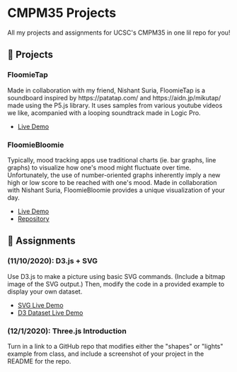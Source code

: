 # CMPM35 Projects
All my projects and assignments for UCSC's CMPM35 in one lil repo for you! <br>


💪 Projects
---
### FloomieTap
<p> Made in collaboration with my friend, Nishant Suria, FloomieTap is a soundboard inspired by https://patatap.com/ and https://aidn.jp/mikutap/ made using the P5.js library. It uses samples from various youtube videos we like, acompanied with a looping soundtrack made in Logic Pro.</p>

- [Live Demo](https://ryoma.ms/CMPM35/FloomieTap/index.html)

### FloomieBloomie
<p> Typically, mood tracking apps use traditional charts (ie. bar graphs, line graphs) to visualize how one's mood might fluctuate over time. Unfortunately, the use of number-oriented graphs inherently imply a new high or low score to be reached with one's mood. Made in collaboration with Nishant Suria, FloomieBloomie provides a unique visualization of your day.</p>

- [Live Demo](https://ryoma.ms/FloomieBloomie)
- [Repository](https://github.com/ryomams/FloomieBloomie)

🍎 Assignments
---
### (11/10/2020): D3.js + SVG
<p> Use D3.js to make a picture using basic SVG commands. (Include a bitmap image of the SVG output.) Then, modify the code in a provided example to display your own dataset. </p>

- [SVG Live Demo](https://ryoma.ms/CMPM35/Assignments/11-10-2020/shapes.html) 
- [D3 Dataset Live Demo](https://ryoma.ms/CMPM35/Assignments/11-10-2020/index.html)

### (12/1/2020): Three.js Introduction
<p>Turn in a link to a GitHub repo that modifies either the "shapes" or "lights" example from class, and include a screenshot of your project in the README for the repo.</p>
